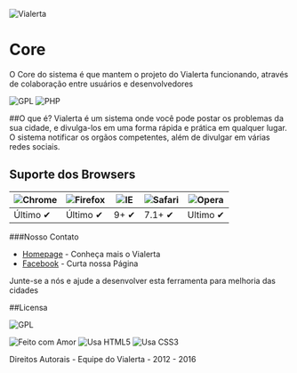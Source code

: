 
![Vialerta](https://vialerta.cc/images/vialerta-logo.svg) 
# Core
O Core do sistema é que mantem o projeto do Vialerta funcionando, através de colaboração entre usuários e desenvolvedores

![GPL](https://img.shields.io/badge/license-GPLv3-blue.svg) ![PHP](https://img.shields.io/badge/language-PHP-green.svg)

##O que é?
Vialerta é um sistema onde você pode postar os problemas da sua cidade, e divulga-los em uma forma rápida e prática em qualquer lugar. O sistema notificar os orgãos competentes, além de divulgar em várias redes sociais.

## Suporte dos Browsers

![Chrome](https://raw.github.com/alrra/browser-logos/master/chrome/chrome_48x48.png) | ![Firefox](https://raw.github.com/alrra/browser-logos/master/firefox/firefox_48x48.png) | ![IE](https://raw.github.com/alrra/browser-logos/master/internet-explorer/internet-explorer_48x48.png) | ![Safari](https://raw.github.com/alrra/browser-logos/master/safari/safari_48x48.png) | ![Opera](https://raw.github.com/alrra/browser-logos/master/opera/opera_48x48.png)
--- | --- | --- | --- | --- |
Último ✔ | Último ✔ | 9+ ✔ | 7.1+ ✔ | Ultimo ✔|


###Nosso Contato
* [Homepage](http://vialerta.cc) - Conheça mais o Vialerta
* [Facebook](https://facebook.com/vialerta) - Curta nossa Página

Junte-se a nós e ajude a desenvolver esta ferramenta para melhoria das cidades





##Licensa

![GPL](http://www.gnu.org/graphics/gplv3-88x31.png) 

![Feito com Amor](http://forthebadge.com/images/badges/built-with-love.svg)
![Usa HTML5](http://forthebadge.com/images/badges/uses-html.svg)
![Usa CSS3](http://forthebadge.com/images/badges/uses-css.svg)


Direitos Autorais - Equipe do Vialerta - 2012 - 2016


